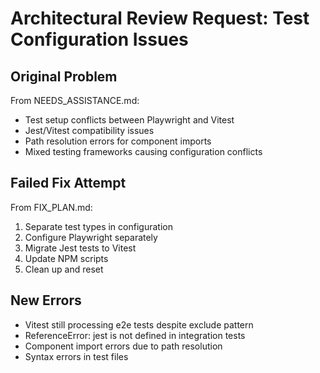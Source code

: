 # Architectural Review Request: Test Configuration Issues

## Original Problem
From NEEDS_ASSISTANCE.md:
- Test setup conflicts between Playwright and Vitest
- Jest/Vitest compatibility issues
- Path resolution errors for component imports
- Mixed testing frameworks causing configuration conflicts

## Failed Fix Attempt
From FIX_PLAN.md:
1. Separate test types in configuration
2. Configure Playwright separately
3. Migrate Jest tests to Vitest
4. Update NPM scripts
5. Clean up and reset

## New Errors
- Vitest still processing e2e tests despite exclude pattern
- ReferenceError: jest is not defined in integration tests
- Component import errors due to path resolution
- Syntax errors in test files